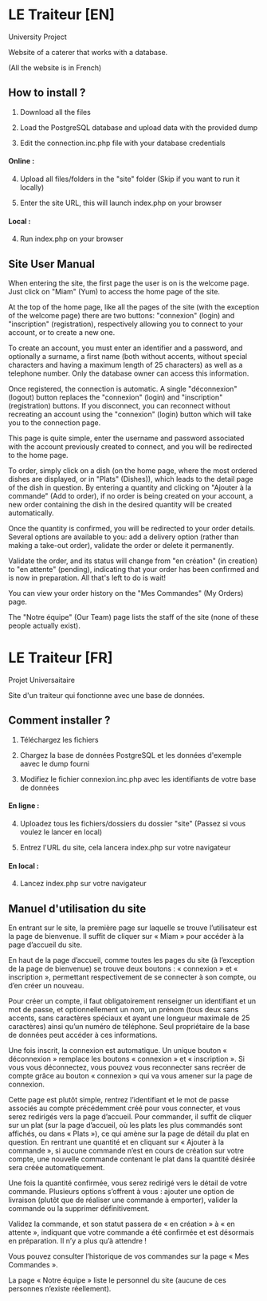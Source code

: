 # LE Traiteur [EN]

University Project

Website of a caterer that works with a database.

(All the website is in French)

## How to install ?

1. Download all the files

2. Load the PostgreSQL database and upload data with the provided dump

3. Edit the connection.inc.php file with your database credentials

#### Online :

4. Upload all files/folders in the "site" folder (Skip if you want to run it locally)

5. Enter the site URL, this will launch index.php on your browser

#### Local :

4. Run index.php on your browser

## Site User Manual

When entering the site, the first page the user is on is the welcome page. Just click on "Miam" (Yum) to access the home page of the site.

At the top of the home page, like all the pages of the site (with the exception of the welcome page) there are two buttons: "connexion" (login) and "inscription" (registration), respectively allowing you to connect to your account, or to create a new one.

To create an account, you must enter an identifier and a password, and optionally a surname, a first name (both without accents, without special characters and having a maximum length of 25 characters) as well as a telephone number. Only the database owner can access this information.

Once registered, the connection is automatic. A single "déconnexion" (logout) button replaces the "connexion" (login) and "inscription" (registration) buttons. If you disconnect, you can reconnect without recreating an account using the "connexion" (login) button which will take you to the connection page.

This page is quite simple, enter the username and password associated with the account previously created to connect, and you will be redirected to the home page.

To order, simply click on a dish (on the home page, where the most ordered dishes are displayed, or in "Plats" (Dishes)), which leads to the detail page of the dish in question. By entering a quantity and clicking on "Ajouter à la commande" (Add to order), if no order is being created on your account, a new order containing the dish in the desired quantity will be created automatically.

Once the quantity is confirmed, you will be redirected to your order details. Several options are available to you: add a delivery option (rather than making a take-out order), validate the order or delete it permanently.

Validate the order, and its status will change from "en création" (in creation) to "en attente" (pending), indicating that your order has been confirmed and is now in preparation. All that's left to do is wait!

You can view your order history on the "Mes Commandes" (My Orders) page.

The "Notre équipe" (Our Team) page lists the staff of the site (none of these people actually exist).

# LE Traiteur [FR]

Projet Universaitaire

Site d'un traiteur qui fonctionne avec une base de données.

## Comment installer ?

1. Téléchargez les fichiers

2. Chargez la base de données PostgreSQL et les données d'exemple aavec le dump fourni

3. Modifiez le fichier connexion.inc.php avec les identifiants de votre base de données

#### En ligne :

4. Uploadez tous les fichiers/dossiers du dossier "site"   (Passez si vous voulez le lancer en local)

5. Entrez l'URL du site, cela lancera index.php sur votre navigateur

#### En local :

4. Lancez index.php sur votre navigateur

## Manuel d'utilisation du site

En entrant sur le site, la première page sur laquelle se trouve l’utilisateur est la page de bienvenue. Il suffit de cliquer sur « Miam » pour accéder à la page d’accueil du site.

En haut de la page d’accueil, comme toutes les pages du site (à l’exception de la page de bienvenue) se trouve deux boutons : « connexion » et « inscription », permettant respectivement de se connecter à son compte, ou d’en créer un nouveau.

Pour créer un compte, il faut obligatoirement renseigner un identifiant et un mot de passe, et optionnellement un nom, un prénom (tous deux sans accents, sans caractères spéciaux et ayant une longueur maximale de 25 caractères) ainsi qu’un numéro de téléphone. Seul propriétaire de la base de données peut accéder à ces informations.

Une fois inscrit, la connexion est automatique. Un unique bouton « déconnexion » remplace les boutons « connexion » et « inscription ». Si vous vous déconnectez, vous pouvez vous reconnecter sans recréer de compte grâce au bouton « connexion » qui va vous amener sur la page de connexion.

Cette page est plutôt simple, rentrez l’identifiant et le mot de passe associés au compte précédemment créé pour vous connecter, et vous serez redirigés vers la page d’accueil.
Pour commander, il suffit de cliquer sur un plat (sur la page d’accueil, où les plats les plus commandés sont affichés, ou dans « Plats »), ce qui amène sur la page de détail du plat en question. En rentrant une quantité et en cliquant sur « Ajouter à la commande », si aucune commande n’est en cours de création sur votre compte, une nouvelle commande contenant le plat dans la quantité désirée sera créée automatiquement.

Une fois la quantité confirmée, vous serez redirigé vers le détail de votre commande. Plusieurs options s’offrent à vous : ajouter une option de livraison (plutôt que de réaliser une commande à emporter), valider la commande ou la supprimer définitivement.

Validez la commande, et son statut passera de « en création » à « en attente », indiquant que votre commande a été confirmée et est désormais en préparation. Il n’y a plus qu’à attendre !

Vous pouvez consulter l’historique de vos commandes sur la page « Mes Commandes ».

La page « Notre équipe » liste le personnel du site (aucune de ces personnes n’existe réellement).
